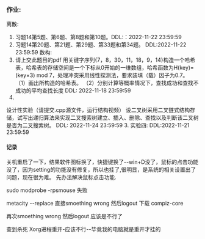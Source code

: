### 作业:
离散:
1. 习题14第5题、第6题、第8题和第10题。DDL:：2022-11-22 23:59:59 
2. 习题14第20题、第21题、第29题、第33题和第34题。 DDL:2022-11-22 23:59:59
数构:
1. 请上交此题目的pdf
用关键字序列{7，8，30，11，18，9，14}构造一个哈希表，哈希表的存储空间是一个下标从0开始的一维数组，哈希函数为H(key)=(key×3) mod 7，处理冲突采用线性探测法，要求装填（载）因子为0.7。
   （1）画出所构造的哈希表。
   （2）分别计算等概率情况下，查找成功和查找不成功的平均查找长度
DDL: 2022-11-18 23:59:59  
2. 
设计性实验（请提交.cpp源文件，运行结构视频）
设二叉树采用二叉链式结构存储，试写出递归算法来实现二叉搜索树建立、插入、删除、查找以及判断该二叉树是否为二叉搜索树。
DDL: 2022-11-24 23:59:59
3. 实验四:
DDL:2022-11-21 23:59:59


#### 记录
关机重启了一下，结果软件图标换了，快捷键换了--win+D没了，鼠标的点击功能没了，因为setting的功能没有修复，所以也挂了,很明显，是系统的相关设置出了问题，现在很为难。
先办法解决鼠标点击功能.

sudo modprobe -rpsmouse 失败

metacity --replace
直接smoething wrong 然后logout
下载 compiz-core

再次smoething wrong 然后logout
应该是不行了

查到杀死 Xorg进程重开-应该不行--毕竟我的电脑就是重开才挂的



















